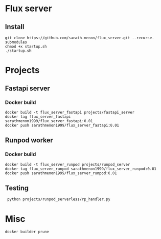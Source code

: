 # Flux server

## Install
```
git clone https://github.com/sarath-menon/flux_server.git --recurse-submodules
chmod +x startup.sh 
./startup.sh
```
# Projects

## Fastapi server 

### Docker build 
```
docker build -t flux_server_fastapi projects/fastapi_server
docker tag flux_server_fastapi sarathmenon1999/flux_server_fastapi:0.01
docker push sarathmenon1999/flux_server_fastapi:0.01
```

## Runpod worker

### Docker build 
```
docker build -t flux_server_runpod projects/runpod_server
docker tag flux_server_runpod sarathmenon1999/flux_server_runpod:0.01
docker push sarathmenon1999/flux_server_runpod:0.01
```

## Testing
```
 python projects/runpod_serverless/rp_handler.py
```

# Misc
```
docker builder prune
```